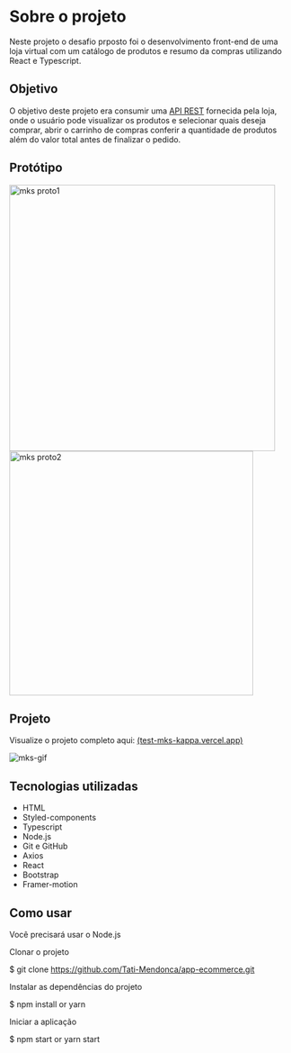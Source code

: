 
# Sobre o projeto

Neste projeto o desafio prposto foi o desenvolvimento front-end de uma loja virtual com um catálogo de produtos e resumo da compras utilizando React e Typescript.

## Objetivo

O objetivo deste projeto era consumir uma <a href="https://mks-frontend-challenge-04811e8151e6.herokuapp.com/api-docs/">API REST<a/> fornecida pela loja, onde o usuário pode visualizar os produtos e selecionar quais deseja comprar, abrir o carrinho de compras conferir a quantidade de produtos além do valor total antes de finalizar o pedido.

## Protótipo
<img width="473" alt="mks proto1" src="https://github.com/Tati-Mendonca/app-ecommerce/assets/97405991/b268fd67-8689-4b07-b63f-533d3eb9277b">

<img width="434" alt="mks proto2" src="https://github.com/Tati-Mendonca/app-ecommerce/assets/97405991/0c562810-9e23-418e-9f1a-1a19bbccfca8">

## Projeto
Visualize o projeto completo aqui: [(test-mks-kappa.vercel.app)](https://test-mks-kappa.vercel.app/)

![mks-gif](https://github.com/Tati-Mendonca/app-ecommerce/assets/97405991/a440153b-5d81-4b4b-9c73-14047161303d)

## Tecnologias utilizadas

- HTML
- Styled-components
- Typescript
- Node.js
- Git e GitHub
- Axios
- React
- Bootstrap
- Framer-motion

## Como usar

Você precisará usar o Node.js

Clonar o projeto

 $ git clone https://github.com/Tati-Mendonca/app-ecommerce.git

Instalar as dependências do projeto

 $ npm install or yarn

Iniciar a aplicação

 $ npm start or yarn start
